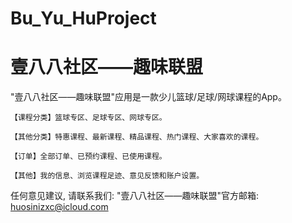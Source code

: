 # Bu_Yu_HuProject
# 壹八八社区——趣味联盟

  "壹八八社区——趣味联盟"应用是一款少儿篮球/足球/网球课程的App。
    
    【课程分类】篮球专区、足球专区、网球专区。
    
    【其他分类】特惠课程、最新课程、精品课程、热门课程、大家喜欢的课程。
    
    【订单】全部订单、已预约课程、已使用课程。
    
    【其他】我的信息、浏览课程足迹、意见反馈和账户设置。

   任何意见建议, 请联系我们: 
   "壹八八社区——趣味联盟"官方邮箱: huosinizxc@icloud.com

